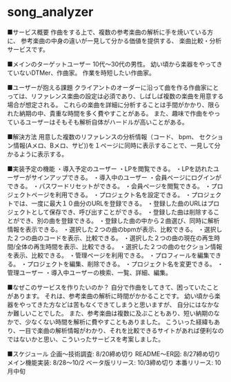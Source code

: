 # song_analyzer

■サービス概要
作曲をする上で、複数の参考楽曲の解析に手を焼いている方に、
参考楽曲の中身の違いが一見して分かる価値を提供する、
楽曲比較・分析サービスです。

■メインのターゲットユーザー
10代〜30代の男性。
幼い頃から楽器をやってきていないDTMer、作曲家。
作業を時短したい作曲家。

■ユーザーが抱える課題
クライアントのオーダーに沿って曲を作る作曲家にとっては、リファレンス楽曲の設定は必須であり、しばしば複数の楽曲を用意する場合が想定される。
これらの楽曲を詳細に分析することは手間がかかり、限られた納期の中、貴重な時間を多く費やすことがある。
また、趣味で作曲をやっているユーザーはそもそも解析自体がハードルが高いことがある。

■解決方法
用意した複数のリファレンスの分析情報（コード、 bpm、 セクション情報(Aメロ、Bメロ、サビ))を１ページに同時に表示することで、一見して分かるように表示する。

■実装予定の機能
・導入予定のユーザー
	・LPを閲覧できる。
		・LPを訪れたユーザーがサインアップできる。
・導入中のユーザー
	・会員ページにログインができる。
		・パスワードリセットができる。
	・会員ページを閲覧できる。
		・プロジェクトページを利用できる。
			・プロジェクト名を設定できる。
			・プロジェクトでは、一度に最大１０曲分のURLを登録できる。
			・登録した曲のURLはプロジェクトとして保存でき、呼び出すことができる。
			・登録した曲は削除することができ、別の曲を登録できる。
			・登録した曲の中から２曲選び、同時に解析情報を表示できる。
				・選択した２つの曲のbpmが表示、比較できる。
				・選択した２つの曲のコードを表示、比較できる。
				・選択した２つの曲の現在の再生時間/全体の再生時間を表示、比較できる。
				・選択した２つの曲のセクション情報を表示、比較できる。
		・管理ページを利用できる。
			・プロフィールを編集できる。
			・プロジェクトを編集、削除できる。
				・プロジェクト名を変更できる。
・管理ユーザー
	・導入中ユーザーの検索、一覧、詳細、編集。

■なぜこのサービスを作りたいのか？
自分で作曲をしてきて、困っていたことがあります。
それは、参考楽曲の解析に時間がかかることです。
幼い頃から楽器をやってきた方などは苦もなくできてしまうと思いますが、
自分にはなかなか難しいことでした。
また、参考楽曲は複数に及ぶこともあり、短い納期のなかで、少なくない時間を解析に費やすこともありました。
こういった経緯もあり、一目で楽曲の解析情報がわかり、それを比較できるサイトがあれば便利なのではないかと思い、こういったサービスを考案しました。

■スケジュール
企画〜技術調査: 8/20締め切り
README〜ER図: 8/27締め切り
メイン機能実装: 8/28〜10/2
ベータ版リリース: 10/3締め切り
本番リリース: 10月中旬
